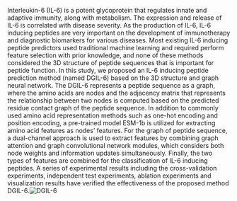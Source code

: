 Interleukin-6 (IL-6) is a potent glycoprotein that regulates innate and adaptive immunity, along with metabolism. The expression and release of IL-6 is correlated with disease severity. As the production of IL-6, IL-6 inducing peptides are very important on the development of immunotherapy and diagnostic biomarkers for various diseases. Most existing IL-6 inducing peptide predictors used traditional machine learning and required perform feature selection with prior knowledge, and none of these methods considered the 3D structure of peptide sequences that is important for peptide function. In this study, we proposed an IL-6 inducing peptide prediction method (named DGIL-6) based on the 3D structure and graph neural network. The DGIL-6 represents a peptide sequence as a graph, where the amino acids are nodes and the adjacency matrix that represents the relationship between two nodes is computed based on the predicted residue contact graph of the peptide sequence. In addition to commonly used amino acid representation methods such as one-hot encoding and position encoding, a pre-trained model ESM-1b is utilized for extracting amino acid features as nodes’ features. For the graph of peptide sequence, a dual-channel approach is used to extract features by combining graph attention and graph convolutional network modules, which considers both node weights and information updates simultaneously. Finally, the two types of features are combined for the classification of IL-6 inducing peptides. A series of experimental results including the cross-validation experiments, independent test experiments, ablation experiments and visualization results have verified the effectiveness of the proposed method DGIL-6.![DGIL-6](https://github.com/user-attachments/assets/374da073-01e0-4638-a3c9-516f2760b6f0)
